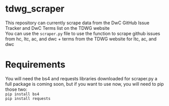 # tdwg_scraper
This repository can currently scrape data from the DwC GitHub Issue Tracker and DwC Terms list on the TDWG website\
You can use the `scraper.py` file to use the function to scrape github issues from hc, ltc, ac, and dwc + terms from the TDWG website for ltc, ac, and dwc

# Requirements
You will need the bs4 and requests libraries downloaded for scraper.py a full package is coming soon, but if you want to use now, you will need to pip those two:\
`pip install bs4`\
`pip install requests`

